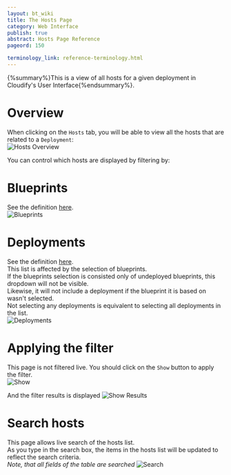 ```yaml
---
layout: bt_wiki
title: The Hosts Page
category: Web Interface
publish: true
abstract: Hosts Page Reference
pageord: 150

terminology_link: reference-terminology.html
---
```

{%summary%}This is a view of all hosts for a given deployment in Cloudify's User Interface{%endsummary%}.

# Overview
When clicking on the `Hosts` tab, you will be able to view all the hosts that are related to a `Deployment`:<br/>
![Hosts Overview](/guide/images/ui/ui-hosts-overview.png)


You can control which hosts are displayed by filtering by:

# Blueprints
See the definition [here]({{page.terminology_link}}#blueprint).<br/>
![Blueprints](/guide/images/ui/ui-hosts-blueprints-selection.png)

# Deployments
See the definition [here]({{page.terminology_link}}#deployment).<br/>
This list is affected by the selection of blueprints. <br/>
If the blueprints selection is consisted only of undeployed blueprints, this dropdown will not be visible.<br/>
Likewise, it will not include a deployment if the blueprint it is based on wasn't selected.<br/>
Not selecting any deployments is equivalent to selecting all deployments in the list.<br/>
![Deployments](/guide/images/ui/ui-hosts-deployments-selection.png)

# Applying the filter
This page is not filtered live. You should click on the `Show` button to apply the filter.<br/>
![Show](/guide/images/ui/ui-hosts-show.png)

And the filter results is displayed
![Show Results](/guide/images/ui/ui-hosts-show-results.png)

# Search hosts
This page allows live search of the hosts list.<br/>
As you type in the search box, the items in the hosts list will be updated to reflect the search criteria.<br/>
*Note, that all fields of the table are searched*
![Search](/guide/images/ui/ui-hosts-search.png)

